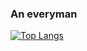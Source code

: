### An everyman

<!--
**CircuitMurderer/CircuitMurderer** is a ✨ _special_ ✨ repository because its `README.md` (this file) appears on your GitHub profile.

Here are some ideas to get you started:

- 🔭 I’m currently working on ...
- 🌱 I’m currently learning ...
- 👯 I’m looking to collaborate on ...
- 🤔 I’m looking for help with ...
- 💬 Ask me about ...
- 📫 How to reach me: ...
- 😄 Pronouns: ...
- ⚡ Fun fact: ...
-->

<!-- img src="https://github-readme-stats.vercel.app/api?username=CircuitMurderer" />
<br>
<img src="https://github-readme-stats.vercel.app/api/top-langs/?username=CircuitMurderer&layout=compact&langs_count=8" / -->
[![Top Langs](https://github-readme-stats.vercel.app/api/top-langs/?username=CircuitMurderer&layout=donut&langs_count=10)](https://github.com/anuraghazra/github-readme-stats)
